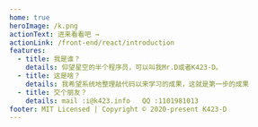 ```yaml
---
home: true
heroImage: /k.png
actionText: 进来看看吧 →
actionLink: /front-end/react/introduction
features:
  - title: 我是谁？
    details: 仰望星空的半个程序员，可以叫我Mr.D或者K423-D。
  - title: 这是啥？
    details: 我希望系统地整理敲代码以来学习的成果，这就是第一步的成果
  - title: 交个朋友？
    details: mail :i@k423.info   QQ :1101981013
footer: MIT Licensed | Copyright © 2020-present K423-D
---
```

